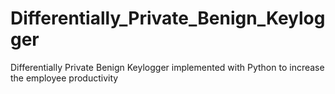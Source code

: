 # Differentially_Private_Benign_Keylogger
Differentially Private Benign Keylogger implemented with Python to increase the employee productivity

